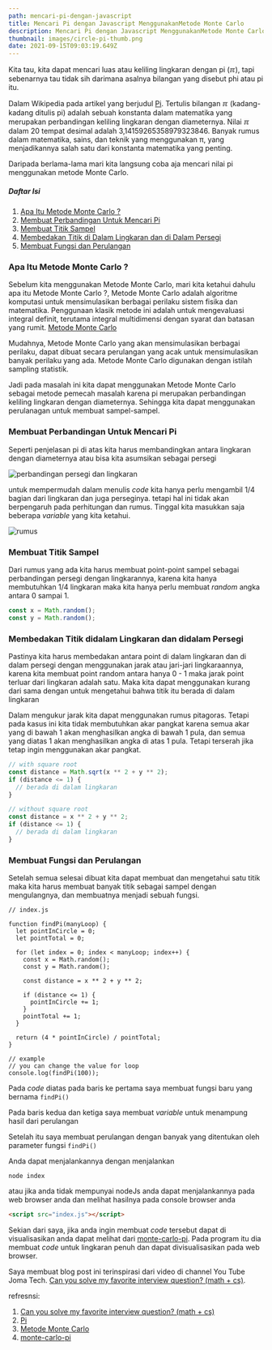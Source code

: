 ```yaml
---
path: mencari-pi-dengan-javascript
title: Mencari Pi dengan Javascript MenggunakanMetode Monte Carlo
description: Mencari Pi dengan Javascript MenggunakanMetode Monte Carlo
thumbnail: images/circle-pi-thumb.png
date: 2021-09-15T09:03:19.649Z
---
```


Kita tau, kita dapat mencari luas atau keliling lingkaran dengan pi (<span>&#8508;</span>), tapi sebenarnya tau tidak sih darimana asalnya bilangan yang disebut phi atau pi itu.

Dalam Wikipedia pada artikel yang berjudul [Pi](https://id.wikipedia.org/wiki/Pi). Tertulis bilangan <span>&#8508;</span> (kadang-kadang ditulis pi) adalah sebuah konstanta dalam matematika yang merupakan perbandingan keliling lingkaran dengan diameternya. Nilai <span>&#8508;</span> dalam 20 tempat desimal adalah 3,14159265358979323846. Banyak rumus dalam matematika, sains, dan teknik yang menggunakan π, yang menjadikannya salah satu dari konstanta matematika yang penting.

Daripada berlama-lama mari kita langsung coba aja mencari nilai pi menggunakan metode Monte Carlo.

##### Daftar Isi

1. [Apa Itu Metode Monte Carlo ?](#monte-carlo-method "Metode Monte Carlo")
2. [Membuat Perbandingan Untuk Mencari Pi](#simple-comparison "Perbandingan Mudah")
3. [Membuat Titik Sampel](#sample-point "Titik Sample")
4. [Membedakan Titik di Dalam Lingkaran dan di Dalam Persegi](#differentiate-inner-outter "Membedakan dalam luar")
5. [Membuat Fungsi dan Perulangan](#creating-function-and-loop "Membuat Fungsi dan Perulangan")

<h3 id="monte-carlo-method">Apa Itu Metode Monte Carlo ?</h3>

Sebelum kita menggunakan Metode Monte Carlo, mari kita ketahui dahulu apa itu Metode Monte Carlo ?, Metode Monte Carlo adalah algoritme komputasi untuk mensimulasikan berbagai perilaku sistem fisika dan matematika. Penggunaan klasik metode ini adalah untuk mengevaluasi integral definit, terutama integral multidimensi dengan syarat dan batasan yang rumit. [Metode Monte Carlo](https://id.wikipedia.org/wiki/Metode_Monte_Carlo)

Mudahnya, Metode Monte Carlo yang akan mensimulasikan berbagai perilaku, dapat dibuat secara perulangan yang acak untuk mensimulasikan banyak perilaku yang ada. Metode Monte Carlo digunakan dengan istilah sampling statistik.

Jadi pada masalah ini kita dapat menggunakan Metode Monte Carlo sebagai metode pemecah masalah karena pi merupakan perbandingan keliling lingkaran dengan diameternya. Sehingga kita dapat menggunakan perulanagan untuk membuat sampel-sampel.

<h3 id="simple-comparison">Membuat Perbandingan Untuk Mencari Pi</h3>

Seperti penjelasan pi di atas kita harus membandingkan antara lingkaran dengan diameternya atau bisa kita asumsikan sebagai persegi

![perbandingan persegi dan lingkaran](/assets/circle-pi.png "perbandingan persegi dan lingkaran")

untuk mempermudah dalam menulis _code_ kita hanya perlu mengambil 1/4 bagian dari lingkaran dan juga perseginya. tetapi hal ini tidak akan berpengaruh pada perhitungan dan rumus. Tinggal kita masukkan saja beberapa _variable_ yang kita ketahui.

![rumus](/assets/circle-pi-formula.png "rumus")

<h3 id="sample-point">Membuat Titik Sampel</h3>

Dari rumus yang ada kita harus membuat point-point sampel sebagai perbandingan persegi dengan lingkarannya, karena kita hanya membutuhkan 1/4 lingkaran maka kita hanya perlu membuat _random_ angka antara 0 sampai 1.

```js
const x = Math.random();
const y = Math.random();
```

<h3 id="differentiate-inner-outter">Membedakan Titik didalam Lingkaran dan didalam Persegi</h3>

Pastinya kita harus membedakan antara point di dalam lingkaran dan di dalam persegi dengan menggunakan jarak atau jari-jari lingkaraannya, karena kita membuat point random antara hanya 0 - 1 maka jarak point terluar dari lingkaran adalah satu. Maka kita dapat menggunakan kurang dari sama dengan untuk mengetahui bahwa titik itu berada di dalam lingkaran

Dalam mengukur jarak kita dapat menggunakan rumus pitagoras. Tetapi pada kasus ini kita tidak membutuhkan akar pangkat karena semua akar yang di bawah 1 akan menghasilkan angka di bawah 1 pula, dan semua yang diatas 1 akan menghasilkan angka di atas 1 pula. Tetapi terserah jika tetap ingin menggunakan akar pangkat.

```js
// with square root
const distance = Math.sqrt(x ** 2 + y ** 2);
if (distance <= 1) {
  // berada di dalam lingkaran
}
```

```js
// without square root
const distance = x ** 2 + y ** 2;
if (distance <= 1) {
  // berada di dalam lingkaran
}
```

<h3 id="creating-function-and-loop">Membuat Fungsi dan Perulangan</h3>

Setelah semua selesai dibuat kita dapat membuat dan mengetahui satu titik maka kita harus membuat banyak titik sebagai sampel dengan mengulangnya, dan membuatnya menjadi sebuah fungsi.

```js{numberLines:true}
// index.js

function findPi(manyLoop) {
  let pointInCircle = 0;
  let pointTotal = 0;

  for (let index = 0; index < manyLoop; index++) {
    const x = Math.random();
    const y = Math.random();

    const distance = x ** 2 + y ** 2;

    if (distance <= 1) {
      pointInCircle += 1;
    }
    pointTotal += 1;
  }

  return (4 * pointInCircle) / pointTotal;
}

// example
// you can change the value for loop
console.log(findPi(100));
```

Pada _code_ diatas pada baris ke pertama saya membuat fungsi baru yang bernama `findPi()`

Pada baris kedua dan ketiga saya membuat _variable_ untuk menampung hasil dari perulangan

Setelah itu saya membuat perulangan dengan banyak yang ditentukan oleh parameter fungsi `findPi()`

Anda dapat menjalankannya dengan menjalankan

```shell
node index
```

atau jika anda tidak mempunyai nodeJs anda dapat menjalankannya pada web browser anda dan melihat hasilnya pada console browser anda

```html
<script src="index.js"></script>
```

Sekian dari saya, jika anda ingin membuat _code_ tersebut dapat di visualisasikan anda dapat melihat dari [monte-carlo-pi](https://github.com/Dan-Q/monte-carlo-pi). Pada program itu dia membuat _code_ untuk lingkaran penuh dan dapat divisualisasikan pada web browser.

Saya membuat blog post ini terinspirasi dari video di channel You Tube Joma Tech. [Can you solve my favorite interview question? (math + cs)](https://youtu.be/pvimAM_SLic).

refresnsi:

1. [Can you solve my favorite interview question? (math + cs)](https://youtu.be/pvimAM_SLic)
2. [Pi](https://id.wikipedia.org/wiki/Pi)
3. [Metode Monte Carlo](https://id.wikipedia.org/wiki/Metode_Monte_Carlo)
4. [monte-carlo-pi](https://github.com/Dan-Q/monte-carlo-pi)

